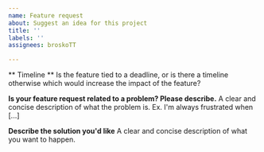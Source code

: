 ```yaml
---
name: Feature request
about: Suggest an idea for this project
title: ''
labels: ''
assignees: broskoTT

---
```


** Timeline **
Is the feature tied to a deadline, or is there a timeline otherwise which would increase the impact of the feature?

**Is your feature request related to a problem? Please describe.**
A clear and concise description of what the problem is. Ex. I'm always frustrated when [...]

**Describe the solution you'd like**
A clear and concise description of what you want to happen.
